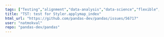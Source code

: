 ```yaml
---
tags: ["Testing","alignment","data-analysis","data-science","flexible","pandas","python"]
title: "TST: test for Styler.applymap_index"
html_url: "https://github.com/pandas-dev/pandas/issues/56717"
user: "natmokval"
repo: "pandas-dev/pandas"
---
```


